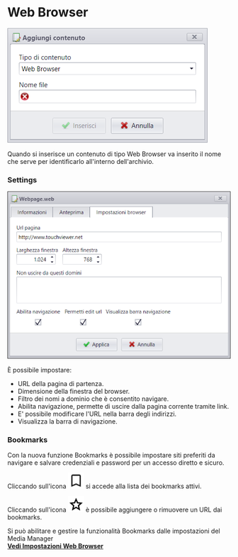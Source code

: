 # Web Browser
![](/img/contents_webbrowser.png)

Quando si inserisce un contenuto di tipo Web Browser va inserito il nome che serve per identificarlo all'interno dell'archivio.

### Settings
![](/img/contents_webbrowser_settings.png)

&Egrave; possibile impostare:

* URL della pagina di partenza.
* Dimensione della finestra del browser.
* Filtro dei nomi a dominio che è consentito navigare.
* Abilita navigazione, permette di uscire dalla pagina corrente tramite link.
* E' possibile modificare l'URL nella barra degli indirizzi.
* Visualizza la barra di navigazione.

### Bookmarks
Con la nuova funzione Bookmarks è possibile impostare siti preferiti da navigare e salvare credenziali e password per un accesso diretto e sicuro.

Cliccando sull'icona ![](/img/2.17/bookmarks.png) si accede alla lista dei bookmarks attivi.

Cliccando sull'icona ![](/img/2.17/add-to-bookmarks.png) è possibile aggiungere o rimuovere un URL dai bookmarks.

Si può abilitare e gestire la funzionalità Bookmarks dalle impostazioni del Media Manager <br>
[__Vedi Impostazioni Web Browser__](/it/2.17/media-manager/settings/#impostazioni-web-browser)
